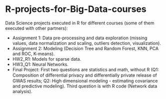 # R-projects-for-Big-Data-courses
Data Science projects executed in R for different courses (some of them executed with other partners):
  * Assignment 1: Data pre-processing and data exploration (missing values, data normalization and scaling, outliers detection, visualization).
  * Assignment 2: Modeling (Decision Tree and Random Forest, KNN, PCA and ROC, K-means).  
  * HW2_R1: Models for sparse data.
  * HW3_Q1: Neural Networks.
  * Final Project: First two questions are statistics and math, without R (Q1: Composition of diﬀerential privacy and diﬀerentially private release of GWAS results; Q2: High dimensional modeling - estimating covariance and predictive modeling). Third question is with R code (Network data analysis).
